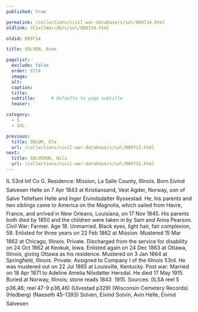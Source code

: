 ```yaml
---
published: true

permalink: /collections/civil-war-database/s/sol/009714.html
oldlink: /CivilWar/db/s/sol/009714.html

oldid: 009714

title: SOLVEN, Aven

pagelist:
  exclude: false
  order: 9714
  image: 
  alt:
  caption:
  title:
  subtitle:      # Defaults to page subtitle
  teaser:

category: 
  - S 
  - SOL

previous:
  title: SOLUM, Ole
  url: /collections/civil-war-database/s/sol/009713.html  
next:
  title: SOLVEROD, Nils
  url: /collections/civil-war-database/s/sol/009715.html   
---
```

IL 53rd Inf Co G. Residence: Mission, La Salle County, Illinois. Born &#147;Eivind Salvesen Helle&#148; on 7 Apr 1843 at Kristiansand, Vest Agder, Norway, son of Salve Tellefsen Helle and Inger Eivindsdatter Ryssestad. He, his parents and two siblings came to America on the &#147;Magnolia&#148;, which sailed from Havre, France, and arrived in New Orleans, Louisiana, on 17 Nov 1845. His parents both died by 1850 and the children were taken in by Sam and Anna Pearson. Civil War: Farmer. Age 18. Unmarried. Black eyes, light hair, fair complexion, 5&#146;8&#148;. Enlisted for three years on 22 Feb 1862 at Mission. Mustered 15 Mar 1862 at Chicago, Illinois. Private. Discharged from the service for disability on 24 Oct 1862 at Keokuk, Iowa. Enlisted again on 24 Dec 1863 at Ottawa, Illinois, giving Ottawa as his residence. Mustered on 3 Jan 1864 at Springfield, Illinois. Private. Assigned to Company I of the Illinois 53rd. He was mustered out on 22 Jul 1865 at Louisville, Kentucky. Post war: Married on 18 Apr 1871 to Adeline Amelia Nilsdatter Hersdal. He died 17 May 1915. Buried at Norway, Illinois; stone reads &#147;1843 &#150; 1915&#148;. Sources: (ILSA reel 5 p36,46; reel 47-9 p36,46) (Ulvestad p329) (Wisconsin Cemetery Records) (Hedberg) (Naeseth &#146;45-1393) &#147;Solven, Eivind&#148; &#147;Solvin, Avin&#148; &#147;Helle, Eivind Salvesen&#148;